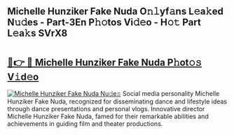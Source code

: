 ## Michelle Hunziker Fake Nuda O𝚗𝚕yf𝚊ns L𝚎a𝚔ed N𝚞𝚍es - Part-3En P𝚑𝚘tos Vi𝚍𝚎o - H𝚘𝚝 Part L𝚎a𝚔s SVrX8

# <h2><a href="http://kf7d2t.oniu.top/?m=Michelle+Hunziker+Fake+Nuda">🔗👉 🔴 Michelle Hunziker Fake Nuda P𝚑ot𝚘𝚜 V𝚒d𝚎o</a></h2>

[![Michelle Hunziker Fake Nuda Nu𝚍e𝚜](https://i.imgur.com/0qMVB7G.gif)](http://kf7d2t.oniu.top/?m=Michelle+Hunziker+Fake+Nuda)
Social media personality Michelle Hunziker Fake Nuda, recognized for disseminating dance and lifestyle ideas through dance presentations and personal vlogs. Innovative director Michelle Hunziker Fake Nuda, famed for their remarkable abilities and achievements in guiding film and theater productions.  
